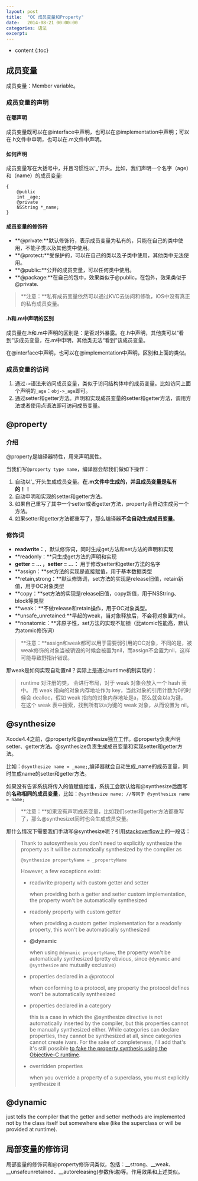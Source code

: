 ```yaml
---
layout: post
title:  "OC 成员变量和Property"
date:   2014-08-21 00:00:00
categories: 语法
excerpt: 
---
```


* content
{:toc}


## 成员变量

成员变量：Member variable。

### 成员变量的声明

#### 在哪声明

成员变量既可以在@interface中声明，也可以在@implementation中声明；可以在.h文件中申明，也可以在.m文件中声明。

#### 如何声明

成员变量写在大括号中，并且习惯性以'_'开头。比如，我们声明一个名字（age）和（name）的成员变量:

````
{
    @public
    int _age;
    @private
    NSString *_name;
}
````

#### 成员变量的修饰符

- **@private:**默认修饰符，表示成员变量为私有的，只能在自己的类中使用，不能子类以及其他类中使用。
- **@protect:**受保护的，可以在自己的类以及子类中使用，其他类中无法使用。
- **@public:**公开的成员变量，可以任何类中使用。
- **@package:**在自己的包中，效果类似于@public，在包外，效果类似于@private.

> **注意：**私有成员变量依然可以通过KVC去访问和修改，iOS中没有真正的私有成员变量。

#### .h和.m中声明的区别

成员量在.h和.m中声明的区别是：是否对外暴露。在.h中声明，其他类可以“看到”该成员变量，在.m中申明，其他类无法“看到”该成员变量。

在@interface中声明，也可以在@implementation中声明，区别和上面的类似。

### 成员变量的访问

1. 通过`->`语法来访问成员变量，类似于访问结构体中的成员变量。比如访问上面个声明的`_age`：`obj->_age`即可。
2. 通过setter和getter方法。声明和实现成员变量的setter和getter方法，调用方法或者使用点语法即可访问成员变量。

## @property

### 介绍
@property是编译器特性，用来声明属性。

当我们写`@property type name`，编译器会帮我们做如下操作：

1. 自动以'_'开头生成成员变量。**在.m文件中生成的，并且成员变量是私有的！！**
2. 自动申明和实现的setter和getter方法。
3. 如果自己重写了其中一个setter或者getter方法，property会自动生成另一个方法。
4. 如果setter和getter方法都重写了，那么编译器**不会自动生成成员变量**。

### 修饰词

- **readwrite：**，默认修饰词，同时生成get方法和set方法的声明和实现- **readonly：**只生成get方法的声明和实现
- **getter = ... ，setter = ...：** 用于修改setter和getter方法的名字- **assign：**set方法的实现是直接赋值，用于基本数据类型- **retain,strong：**默认修饰词，set方法的实现是release旧值，retain新值，用于OC对象类型- **copy：**set方法的实现是release旧值，copy新值，用于NSString、block等类型
- **weak：**不做release和retain操作，用于OC对象类型。
- **unsafe_unretained:**早起的weak，当对象释放后，不会将对象置为nil。- **nonatomic：**非原子性，set方法的实现不加锁（比atomic性能高，默认为atomic修饰词）

> **注意：**assign和weak都可以用于需要弱引用的OC对象，不同的是，被weak修饰的对象当被销毁的时候会被置为nil，而assign不会置为nil，这样可能导致野指针错误。

那weak是如何实现自动置nil？实际上是通过runtime机制实现的：

>runtime 对注册的类， 会进行布局，对于 weak 对象会放入一个 hash 表中。 用 weak 指向的对象内存地址作为 key，当此对象的引用计数为0的时候会 dealloc，假如 weak 指向的对象内存地址是a，那么就会以a为键， 在这个 weak 表中搜索，找到所有以a为键的 weak 对象，从而设置为 nil。

## @synthesize 

Xcode4.4之前，@property和@synthesize独立工作。@property负责声明setter、getter方法。@synthesize负责生成成员变量和实现setter和getter方法。

比如：`@synthesize name = _name;`,编译器就会自动生成_name的成员变量，同时生成name的setter和getter方法。

如果没有告诉系统将传入的值赋值给谁，系统工会默认给和@synthesize后面写的**名称相同的成员变量**，比如：`@synthesize name; //等同于 @synthesize name = name;`

> **注意：**如果没有声明成员变量，比如我们setter和getter方法都重写了，那么@synthesizet同时也会生成成员变量。

那什么情况下需要我们手动写@synthesize呢？引用[stackoverflow](http://stackoverflow.com/questions/19784454/when-should-i-use-synthesize-explicitly)上的一段话：

>Thank to autosynthesis you don't need to explicitly synthesize the property as it will be automatically synthesized by the compiler as
>
>`@synthesize propertyName = _propertyName`
>
>However, a few exceptions exist:
>
> - readwrite property with custom getter and setter
> 
>	 when providing both a getter and setter custom implementation, the property won't be automatically synthesized
> 
> - readonly property with custom getter
> 
> 	when providing a custom getter implementation for a readonly property, this won't be automatically synthesized
> 
> - **@dynamic**
> 
> 	when using `@dynamic propertyName`, the property won't be automatically synthesized (pretty obvious, since `@dynamic` and `@synthesize` are mutually exclusive)
> 
> - properties declared in a @protocol
> 
>	 when conforming to a protocol, any property the protocol defines won't be automatically synthesized
> 
> - properties declared in a category
> 
> 	this is a case in which the @synthesize directive is not automatically inserted by the compiler, but this properties cannot be manually synthesized either. While categories can declare properties, they cannot be synthesized at all, since categories cannot create ivars. For the sake of completeness, I'll add that's it's still possible [to fake the property synthesis using the Objective-C runtime](http://stackoverflow.com/questions/8733104/objective-c-property-instance-variable-in-category).
> 
> - overridden properties
> 
> 	when you override a property of a superclass, you must explicitly synthesize it


## @dynamic 

just tells the compiler that the getter and setter methods are implemented not by the class itself but somewhere else (like the superclass or will be provided at runtime).

## 局部变量的修饰词

局部变量的修饰词和@property修饰词类似，包括：__strong、__weak、__unsafeunretained、__autoreleasing(参数传递)等。作用效果和上述类似。